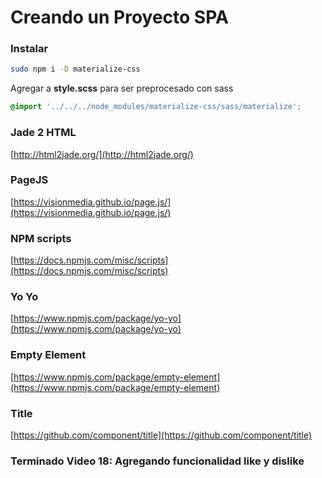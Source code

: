 # Creando un Proyecto SPA

### Instalar  
```bash
sudo npm i -D materialize-css
```

Agregar a **style.scss** para ser preprocesado con sass  
```css
@import '../../../node_modules/materialize-css/sass/materialize';
```  

### Jade 2 HTML
[http://html2jade.org/](http://html2jade.org/)

### PageJS
[https://visionmedia.github.io/page.js/](https://visionmedia.github.io/page.js/)

### NPM scripts
[https://docs.npmjs.com/misc/scripts](https://docs.npmjs.com/misc/scripts)

### Yo Yo
[https://www.npmjs.com/package/yo-yo](https://www.npmjs.com/package/yo-yo)

### Empty Element
[https://www.npmjs.com/package/empty-element](https://www.npmjs.com/package/empty-element)

### Title
[https://github.com/component/title](https://github.com/component/title)

### Terminado Video 18: Agregando funcionalidad like y dislike
